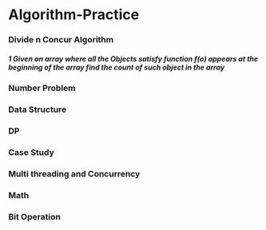Algorithm-Practice
==================
### Divide n Concur Algorithm
##### 1 Given an array where all the Objects satisfy function f(o) appears at the beginning of the array find the count of such object in the array   
### Number Problem
### Data Structure
### DP
### Case Study
### Multi threading and Concurrency
### Math
### Bit Operation